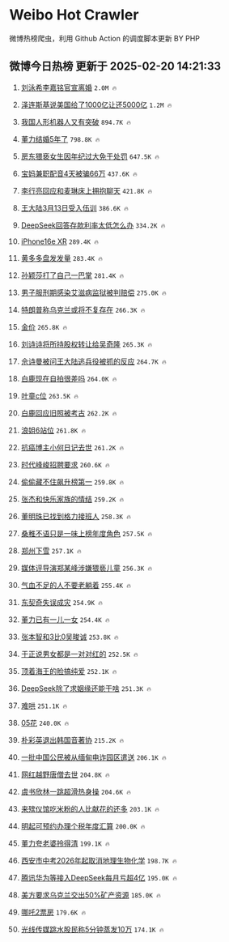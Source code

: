 # Weibo Hot Crawler 



微博热榜爬虫，利用 Github Action 的调度脚本更新 BY PHP 


## 微博今日热榜 更新于 2025-02-20 14:21:33 
1. [刘泳希李嘉铭官宣离婚](https://s.weibo.com/weibo?q=%23%E5%88%98%E6%B3%B3%E5%B8%8C%E6%9D%8E%E5%98%89%E9%93%AD%E5%AE%98%E5%AE%A3%E7%A6%BB%E5%A9%9A%23&t=31&band_rank=1&Refer=top) `2.0M 🔥` 

1. [泽连斯基说美国给了1000亿让还5000亿](https://s.weibo.com/weibo?q=%23%E6%B3%BD%E8%BF%9E%E6%96%AF%E5%9F%BA%E8%AF%B4%E7%BE%8E%E5%9B%BD%E7%BB%99%E4%BA%861000%E4%BA%BF%E8%AE%A9%E8%BF%985000%E4%BA%BF%23&t=31&band_rank=2&Refer=top) `1.2M 🔥` 

1. [我国人形机器人又有突破](https://s.weibo.com/weibo?q=%23%E6%88%91%E5%9B%BD%E4%BA%BA%E5%BD%A2%E6%9C%BA%E5%99%A8%E4%BA%BA%E5%8F%88%E6%9C%89%E7%AA%81%E7%A0%B4%23&t=31&band_rank=3&Refer=top) `894.7K 🔥` 

1. [董力结婚5年了](https://s.weibo.com/weibo?q=%23%E8%91%A3%E5%8A%9B%E7%BB%93%E5%A9%9A5%E5%B9%B4%E4%BA%86%23&t=31&band_rank=4&Refer=top) `798.8K 🔥` 

1. [房东猥亵女生因年纪过大免于处罚](https://s.weibo.com/weibo?q=%23%E6%88%BF%E4%B8%9C%E7%8C%A5%E4%BA%B5%E5%A5%B3%E7%94%9F%E5%9B%A0%E5%B9%B4%E7%BA%AA%E8%BF%87%E5%A4%A7%E5%85%8D%E4%BA%8E%E5%A4%84%E7%BD%9A%23&t=31&band_rank=5&Refer=top) `647.5K 🔥` 

1. [宝妈兼职配音4天被骗66万](https://s.weibo.com/weibo?q=%23%E5%AE%9D%E5%A6%88%E5%85%BC%E8%81%8C%E9%85%8D%E9%9F%B34%E5%A4%A9%E8%A2%AB%E9%AA%9766%E4%B8%87%23&t=31&band_rank=6&Refer=top) `437.6K 🔥` 

1. [李行亮回应和麦琳床上拥抱聊天](https://s.weibo.com/weibo?q=%23%E6%9D%8E%E8%A1%8C%E4%BA%AE%E5%9B%9E%E5%BA%94%E5%92%8C%E9%BA%A6%E7%90%B3%E5%BA%8A%E4%B8%8A%E6%8B%A5%E6%8A%B1%E8%81%8A%E5%A4%A9%23&t=31&band_rank=7&Refer=top) `421.8K 🔥` 

1. [王大陆3月13日受入伍训](https://s.weibo.com/weibo?q=%23%E7%8E%8B%E5%A4%A7%E9%99%863%E6%9C%8813%E6%97%A5%E5%8F%97%E5%85%A5%E4%BC%8D%E8%AE%AD%23&t=31&band_rank=8&Refer=top) `386.6K 🔥` 

1. [DeepSeek回答存款利率太低怎么办](https://s.weibo.com/weibo?q=%23DeepSeek%E5%9B%9E%E7%AD%94%E5%AD%98%E6%AC%BE%E5%88%A9%E7%8E%87%E5%A4%AA%E4%BD%8E%E6%80%8E%E4%B9%88%E5%8A%9E%23&t=31&band_rank=9&Refer=top) `334.2K 🔥` 

1. [iPhone16e XR](https://s.weibo.com/weibo?q=iPhone16e%20XR&t=31&band_rank=10&Refer=top) `289.4K 🔥` 

1. [黄多多盘发发量](https://s.weibo.com/weibo?q=%23%E9%BB%84%E5%A4%9A%E5%A4%9A%E7%9B%98%E5%8F%91%E5%8F%91%E9%87%8F%23&t=31&band_rank=11&Refer=top) `283.4K 🔥` 

1. [孙颖莎打了自己一巴掌](https://s.weibo.com/weibo?q=%E5%AD%99%E9%A2%96%E8%8E%8E%E6%89%93%E4%BA%86%E8%87%AA%E5%B7%B1%E4%B8%80%E5%B7%B4%E6%8E%8C&t=31&band_rank=12&Refer=top) `281.4K 🔥` 

1. [男子服刑期感染艾滋病监狱被判赔偿](https://s.weibo.com/weibo?q=%23%E7%94%B7%E5%AD%90%E6%9C%8D%E5%88%91%E6%9C%9F%E6%84%9F%E6%9F%93%E8%89%BE%E6%BB%8B%E7%97%85%E7%9B%91%E7%8B%B1%E8%A2%AB%E5%88%A4%E8%B5%94%E5%81%BF%23&t=31&band_rank=13&Refer=top) `275.0K 🔥` 

1. [特朗普称乌克兰或将不复存在](https://s.weibo.com/weibo?q=%23%E7%89%B9%E6%9C%97%E6%99%AE%E7%A7%B0%E4%B9%8C%E5%85%8B%E5%85%B0%E6%88%96%E5%B0%86%E4%B8%8D%E5%A4%8D%E5%AD%98%E5%9C%A8%23&t=31&band_rank=14&Refer=top) `266.3K 🔥` 

1. [金价](https://s.weibo.com/weibo?q=%E9%87%91%E4%BB%B7&t=31&band_rank=15&Refer=top) `265.8K 🔥` 

1. [刘诗诗将所持股权转让给吴奇隆](https://s.weibo.com/weibo?q=%23%E5%88%98%E8%AF%97%E8%AF%97%E5%B0%86%E6%89%80%E6%8C%81%E8%82%A1%E6%9D%83%E8%BD%AC%E8%AE%A9%E7%BB%99%E5%90%B4%E5%A5%87%E9%9A%86%23&t=31&band_rank=16&Refer=top) `265.3K 🔥` 

1. [佘诗曼被问王大陆逃兵役被抓的反应](https://s.weibo.com/weibo?q=%23%E4%BD%98%E8%AF%97%E6%9B%BC%E8%A2%AB%E9%97%AE%E7%8E%8B%E5%A4%A7%E9%99%86%E9%80%83%E5%85%B5%E5%BD%B9%E8%A2%AB%E6%8A%93%E7%9A%84%E5%8F%8D%E5%BA%94%23&t=31&band_rank=17&Refer=top) `264.7K 🔥` 

1. [白鹿现在自拍很差吗](https://s.weibo.com/weibo?q=%23%E7%99%BD%E9%B9%BF%E7%8E%B0%E5%9C%A8%E8%87%AA%E6%8B%8D%E5%BE%88%E5%B7%AE%E5%90%97%23&t=31&band_rank=18&Refer=top) `264.0K 🔥` 

1. [叶童c位](https://s.weibo.com/weibo?q=%E5%8F%B6%E7%AB%A5c%E4%BD%8D&t=31&band_rank=19&Refer=top) `263.5K 🔥` 

1. [白鹿回应旧照被考古](https://s.weibo.com/weibo?q=%23%E7%99%BD%E9%B9%BF%E5%9B%9E%E5%BA%94%E6%97%A7%E7%85%A7%E8%A2%AB%E8%80%83%E5%8F%A4%23&t=31&band_rank=20&Refer=top) `262.2K 🔥` 

1. [浪姐6站位](https://s.weibo.com/weibo?q=%23%E6%B5%AA%E5%A7%906%E7%AB%99%E4%BD%8D%23&t=31&band_rank=21&Refer=top) `261.8K 🔥` 

1. [抗癌博主小何日记去世](https://s.weibo.com/weibo?q=%23%E6%8A%97%E7%99%8C%E5%8D%9A%E4%B8%BB%E5%B0%8F%E4%BD%95%E6%97%A5%E8%AE%B0%E5%8E%BB%E4%B8%96%23&t=31&band_rank=22&Refer=top) `261.2K 🔥` 

1. [时代峰峻招聘要求](https://s.weibo.com/weibo?q=%23%E6%97%B6%E4%BB%A3%E5%B3%B0%E5%B3%BB%E6%8B%9B%E8%81%98%E8%A6%81%E6%B1%82%23&t=31&band_rank=23&Refer=top) `260.6K 🔥` 

1. [偷偷藏不住飙升榜第一](https://s.weibo.com/weibo?q=%23%E5%81%B7%E5%81%B7%E8%97%8F%E4%B8%8D%E4%BD%8F%E9%A3%99%E5%8D%87%E6%A6%9C%E7%AC%AC%E4%B8%80%23&t=31&band_rank=24&Refer=top) `259.8K 🔥` 

1. [张杰和快乐家族的情结](https://s.weibo.com/weibo?q=%E5%BC%A0%E6%9D%B0%E5%92%8C%E5%BF%AB%E4%B9%90%E5%AE%B6%E6%97%8F%E7%9A%84%E6%83%85%E7%BB%93&t=31&band_rank=25&Refer=top) `259.2K 🔥` 

1. [董明珠已找到格力接班人](https://s.weibo.com/weibo?q=%23%E8%91%A3%E6%98%8E%E7%8F%A0%E5%B7%B2%E6%89%BE%E5%88%B0%E6%A0%BC%E5%8A%9B%E6%8E%A5%E7%8F%AD%E4%BA%BA%23&t=31&band_rank=26&Refer=top) `258.3K 🔥` 

1. [桑稚不语只是一味上榜年度角色](https://s.weibo.com/weibo?q=%E6%A1%91%E7%A8%9A%E4%B8%8D%E8%AF%AD%E5%8F%AA%E6%98%AF%E4%B8%80%E5%91%B3%E4%B8%8A%E6%A6%9C%E5%B9%B4%E5%BA%A6%E8%A7%92%E8%89%B2&t=31&band_rank=27&Refer=top) `257.5K 🔥` 

1. [郑州下雪](https://s.weibo.com/weibo?q=%E9%83%91%E5%B7%9E%E4%B8%8B%E9%9B%AA&t=31&band_rank=28&Refer=top) `257.1K 🔥` 

1. [媒体评导演郑某峰涉嫌猥亵儿童](https://s.weibo.com/weibo?q=%23%E5%AA%92%E4%BD%93%E8%AF%84%E5%AF%BC%E6%BC%94%E9%83%91%E6%9F%90%E5%B3%B0%E6%B6%89%E5%AB%8C%E7%8C%A5%E4%BA%B5%E5%84%BF%E7%AB%A5%23&t=31&band_rank=29&Refer=top) `256.3K 🔥` 

1. [气血不足的人不要老躺着](https://s.weibo.com/weibo?q=%23%E6%B0%94%E8%A1%80%E4%B8%8D%E8%B6%B3%E7%9A%84%E4%BA%BA%E4%B8%8D%E8%A6%81%E8%80%81%E8%BA%BA%E7%9D%80%23&t=31&band_rank=30&Refer=top) `255.4K 🔥` 

1. [东契奇失误成灾](https://s.weibo.com/weibo?q=%23%E4%B8%9C%E5%A5%91%E5%A5%87%E5%A4%B1%E8%AF%AF%E6%88%90%E7%81%BE%23&t=31&band_rank=31&Refer=top) `254.9K 🔥` 

1. [董力已有一儿一女](https://s.weibo.com/weibo?q=%23%E8%91%A3%E5%8A%9B%E5%B7%B2%E6%9C%89%E4%B8%80%E5%84%BF%E4%B8%80%E5%A5%B3%23&t=31&band_rank=32&Refer=top) `254.4K 🔥` 

1. [张本智和3比0吴晙诚](https://s.weibo.com/weibo?q=%23%E5%BC%A0%E6%9C%AC%E6%99%BA%E5%92%8C3%E6%AF%940%E5%90%B4%E6%99%99%E8%AF%9A%23&t=31&band_rank=33&Refer=top) `253.8K 🔥` 

1. [于正说男女都是一对对红的](https://s.weibo.com/weibo?q=%23%E4%BA%8E%E6%AD%A3%E8%AF%B4%E7%94%B7%E5%A5%B3%E9%83%BD%E6%98%AF%E4%B8%80%E5%AF%B9%E5%AF%B9%E7%BA%A2%E7%9A%84%23&t=31&band_rank=34&Refer=top) `252.5K 🔥` 

1. [顶着海王的脸搞纯爱](https://s.weibo.com/weibo?q=%E9%A1%B6%E7%9D%80%E6%B5%B7%E7%8E%8B%E7%9A%84%E8%84%B8%E6%90%9E%E7%BA%AF%E7%88%B1&t=31&band_rank=35&Refer=top) `252.1K 🔥` 

1. [DeepSeek除了求姻缘还能干啥](https://s.weibo.com/weibo?q=%23DeepSeek%E9%99%A4%E4%BA%86%E6%B1%82%E5%A7%BB%E7%BC%98%E8%BF%98%E8%83%BD%E5%B9%B2%E5%95%A5%23&t=31&band_rank=36&Refer=top) `251.3K 🔥` 

1. [难哄](https://s.weibo.com/weibo?q=%E9%9A%BE%E5%93%84&t=31&band_rank=37&Refer=top) `251.1K 🔥` 

1. [05花](https://s.weibo.com/weibo?q=05%E8%8A%B1&t=31&band_rank=38&Refer=top) `240.0K 🔥` 

1. [朴彩英退出韩国音著协](https://s.weibo.com/weibo?q=%23%E6%9C%B4%E5%BD%A9%E8%8B%B1%E9%80%80%E5%87%BA%E9%9F%A9%E5%9B%BD%E9%9F%B3%E8%91%97%E5%8D%8F%23&t=31&band_rank=39&Refer=top) `215.2K 🔥` 

1. [一批中国公民被从缅甸电诈园区遣送](https://s.weibo.com/weibo?q=%23%E4%B8%80%E6%89%B9%E4%B8%AD%E5%9B%BD%E5%85%AC%E6%B0%91%E8%A2%AB%E4%BB%8E%E7%BC%85%E7%94%B8%E7%94%B5%E8%AF%88%E5%9B%AD%E5%8C%BA%E9%81%A3%E9%80%81%23&t=31&band_rank=40&Refer=top) `206.1K 🔥` 

1. [网红越野唐僧去世](https://s.weibo.com/weibo?q=%23%E7%BD%91%E7%BA%A2%E8%B6%8A%E9%87%8E%E5%94%90%E5%83%A7%E5%8E%BB%E4%B8%96%23&t=31&band_rank=41&Refer=top) `204.8K 🔥` 

1. [虞书欣林一跳超滑热身操](https://s.weibo.com/weibo?q=%23%E8%99%9E%E4%B9%A6%E6%AC%A3%E6%9E%97%E4%B8%80%E8%B7%B3%E8%B6%85%E6%BB%91%E7%83%AD%E8%BA%AB%E6%93%8D%23&t=31&band_rank=42&Refer=top) `204.6K 🔥` 

1. [来殡仪馆吃米粉的人比献花的还多](https://s.weibo.com/weibo?q=%23%E6%9D%A5%E6%AE%A1%E4%BB%AA%E9%A6%86%E5%90%83%E7%B1%B3%E7%B2%89%E7%9A%84%E4%BA%BA%E6%AF%94%E7%8C%AE%E8%8A%B1%E7%9A%84%E8%BF%98%E5%A4%9A%23&t=31&band_rank=43&Refer=top) `203.1K 🔥` 

1. [明起可预约办理个税年度汇算](https://s.weibo.com/weibo?q=%23%E6%98%8E%E8%B5%B7%E5%8F%AF%E9%A2%84%E7%BA%A6%E5%8A%9E%E7%90%86%E4%B8%AA%E7%A8%8E%E5%B9%B4%E5%BA%A6%E6%B1%87%E7%AE%97%23&t=31&band_rank=44&Refer=top) `200.0K 🔥` 

1. [董力夸老婆拎得清](https://s.weibo.com/weibo?q=%23%E8%91%A3%E5%8A%9B%E5%A4%B8%E8%80%81%E5%A9%86%E6%8B%8E%E5%BE%97%E6%B8%85%23&t=31&band_rank=45&Refer=top) `199.1K 🔥` 

1. [西安市中考2026年起取消地理生物化学](https://s.weibo.com/weibo?q=%23%E8%A5%BF%E5%AE%89%E5%B8%82%E4%B8%AD%E8%80%832026%E5%B9%B4%E8%B5%B7%E5%8F%96%E6%B6%88%E5%9C%B0%E7%90%86%E7%94%9F%E7%89%A9%E5%8C%96%E5%AD%A6%23&t=31&band_rank=46&Refer=top) `198.7K 🔥` 

1. [腾讯华为等接入DeepSeek每月亏超4亿](https://s.weibo.com/weibo?q=%23%E8%85%BE%E8%AE%AF%E5%8D%8E%E4%B8%BA%E7%AD%89%E6%8E%A5%E5%85%A5DeepSeek%E6%AF%8F%E6%9C%88%E4%BA%8F%E8%B6%854%E4%BA%BF%23&t=31&band_rank=47&Refer=top) `195.0K 🔥` 

1. [美方要求乌克兰交出50%矿产资源](https://s.weibo.com/weibo?q=%23%E7%BE%8E%E6%96%B9%E8%A6%81%E6%B1%82%E4%B9%8C%E5%85%8B%E5%85%B0%E4%BA%A4%E5%87%BA50%25%E7%9F%BF%E4%BA%A7%E8%B5%84%E6%BA%90%23&t=31&band_rank=48&Refer=top) `185.0K 🔥` 

1. [哪吒2票房](https://s.weibo.com/weibo?q=%E5%93%AA%E5%90%922%E7%A5%A8%E6%88%BF&t=31&band_rank=49&Refer=top) `179.6K 🔥` 

1. [光线传媒跳水股民称5分钟蒸发10万](https://s.weibo.com/weibo?q=%23%E5%85%89%E7%BA%BF%E4%BC%A0%E5%AA%92%E8%B7%B3%E6%B0%B4%E8%82%A1%E6%B0%91%E7%A7%B05%E5%88%86%E9%92%9F%E8%92%B8%E5%8F%9110%E4%B8%87%23&t=31&band_rank=50&Refer=top) `174.1K 🔥` 

